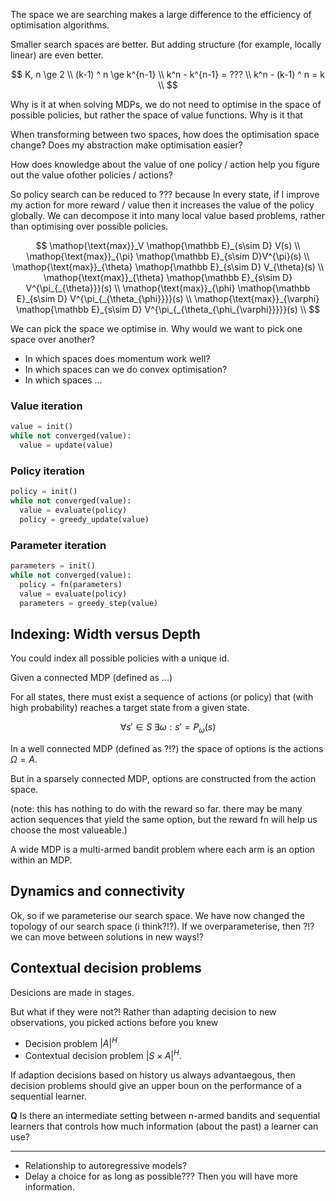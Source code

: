 The space we are searching makes a large difference to the efficiency of optimisation algorithms.

Smaller search spaces are better.
But adding structure (for example, locally linear) are even better.


$$
K, n \ge 2 \\
(k-1) ^ n \ge k^{n-1} \\
k^n - k^{n-1} = ??? \\
k^n - (k-1) ^ n = k \\
$$


Why is it at when solving MDPs, we do not need to optimise in the space of possible policies, but rather the space of value functions.
Why is it that

When transforming between two spaces, how does the optimisation space change?
Does my abstraction make optimisation easier?


How does knowledge about the value of one policy / action help you figure out the value ofother policies / actions?


So policy search can be reduced to ??? because
In every state, if I improve my action for more reward / value then it increases the value of the policy globally.
We can decompose it into many local value based problems, rather than optimising over possible policies.


$$
\mathop{\text{max}}_V \mathop{\mathbb E}_{s\sim D} V(s) \\
\mathop{\text{max}}_{\pi} \mathop{\mathbb E}_{s\sim D}V^{\pi}(s) \\
\mathop{\text{max}}_{\theta} \mathop{\mathbb E}_{s\sim D} V_{\theta}(s) \\
\mathop{\text{max}}_{\theta} \mathop{\mathbb E}_{s\sim D} V^{\pi_{_{\theta}}}(s) \\
\mathop{\text{max}}_{\phi} \mathop{\mathbb E}_{s\sim D} V^{\pi_{_{\theta_{\phi}}}}(s) \\
\mathop{\text{max}}_{\varphi} \mathop{\mathbb E}_{s\sim D} V^{\pi_{_{\theta_{\phi_{\varphi}}}}}(s) \\
$$

We can pick the space we optimise in. Why would we want to pick one space over another?

- In which spaces does momentum work well?
- In which spaces can we do convex optimisation?
- In which spaces ...

### Value iteration

```python
value = init()
while not converged(value):
  value = update(value)
```

### Policy iteration

```python
policy = init()
while not converged(value):
  value = evaluate(policy)
  policy = greedy_update(value)
```

### Parameter iteration

```python
parameters = init()
while not converged(value):
  policy = fn(parameters)
  value = evaluate(policy)
  parameters = greedy_step(value)
```


## Indexing: Width versus Depth

You could index all possible policies with a unique id.

Given a connected MDP (defined as ...)

For all states, there must exist a sequence of actions (or policy) that (with high probability) reaches a target state from a given state.

$$
\forall s' \in S \; \exists \omega : s' = P_{\omega}(s)
$$

In a well connected MDP (defined as ?!?) the space of options is the actions $\Omega = A$.

But in a sparsely connected MDP, options are constructed from the action space.

(note: this has nothing to do with the reward so far. there may be many action sequences that yield the same option, but the reward fn will help us choose the most valueable.)


A wide MDP is a multi-armed bandit problem where each arm is an option within an MDP.


## Dynamics and connectivity

Ok, so if we parameterise our search space. We have now changed the topology of our search space (i think?!?).
If we overparameterise, then ?!? we can move between solutions in new ways!?


## Contextual decision problems

Desicions are made in stages.

But what if they were not?! Rather than adapting decision to new observations, you picked actions before you knew

- Decision problem $|A|^H$
- Contextual decision problem $|S\times A|^H$.

If adaption decisions based on history us always advantaegous, then decision problems should give an upper boun on the performance of a sequential learner.

__Q__ Is there an intermediate setting between n-armed bandits and sequential learners that controls how much information (about the past) a learner can use?


***

- Relationship to autoregressive models?
- Delay a choice for as long as possible??? Then you will have more information.
